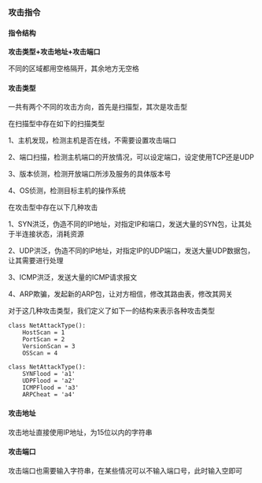 ### 攻击指令

#### 指令结构

**攻击类型+攻击地址+攻击端口**

不同的区域都用空格隔开，其余地方无空格

#### 攻击类型

一共有两个不同的攻击方向，首先是扫描型，其次是攻击型

在扫描型中存在如下的扫描类型

1、主机发现，检测主机是否在线，不需要设置攻击端口

2、端口扫描，检测主机端口的开放情况，可以设定端口，设定使用TCP还是UDP

3、版本侦测，检测开放端口所涉及服务的具体版本号

4、OS侦测，检测目标主机的操作系统

在攻击型中存在以下几种攻击

1、SYN洪泛，伪造不同的IP地址，对指定IP和端口，发送大量的SYN包，让其处于半连接状态，消耗资源

2、UDP洪泛，伪造不同的IP地址，对指定IP的UDP端口，发送大量UDP数据包，让其需要进行处理

3、ICMP洪泛，发送大量的ICMP请求报文

4、ARP欺骗，发起新的ARP包，让对方相信，修改其路由表，修改其网关

对于这几种攻击类型，我们定义了如下一的结构来表示各种攻击类型

```
class NetAttackType():
    HostScan = 1
    PortScan = 2
    VersionScan = 3
    OSScan = 4
    
class NetAttackType():
    SYNFlood = 'a1'
    UDPFlood = 'a2'
    ICMPFlood = 'a3'
    ARPCheat = 'a4'    
```



#### 攻击地址

攻击地址直接使用IP地址，为15位以内的字符串

#### 攻击端口

攻击端口也需要输入字符串，在某些情况可以不输入端口号，此时输入空即可

